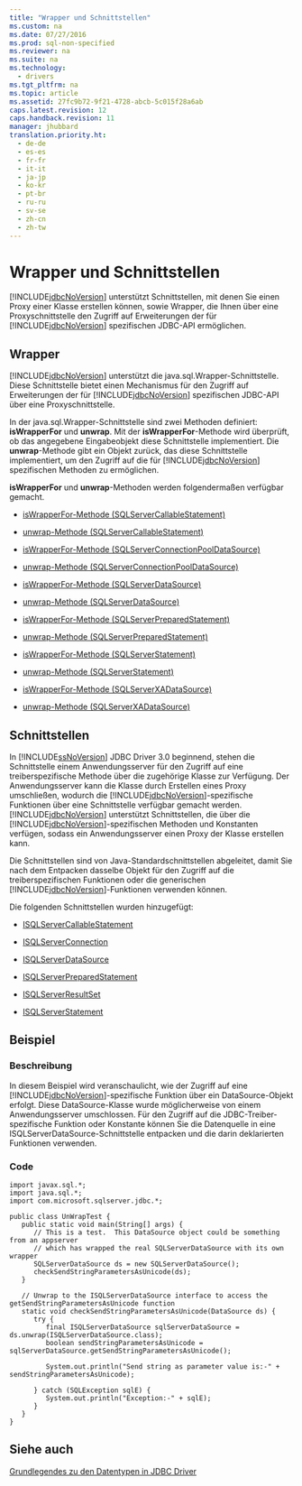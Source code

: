 ```yaml
---
title: "Wrapper und Schnittstellen"
ms.custom: na
ms.date: 07/27/2016
ms.prod: sql-non-specified
ms.reviewer: na
ms.suite: na
ms.technology: 
  - drivers
ms.tgt_pltfrm: na
ms.topic: article
ms.assetid: 27fc9b72-9f21-4728-abcb-5c015f28a6ab
caps.latest.revision: 12
caps.handback.revision: 11
manager: jhubbard
translation.priority.ht: 
  - de-de
  - es-es
  - fr-fr
  - it-it
  - ja-jp
  - ko-kr
  - pt-br
  - ru-ru
  - sv-se
  - zh-cn
  - zh-tw
---
```

# Wrapper und Schnittstellen
  [!INCLUDE[jdbcNoVersion](../content/includes/jdbcNoVersion_md.md)] unterstützt Schnittstellen, mit denen Sie einen Proxy einer Klasse erstellen können, sowie Wrapper, die Ihnen über eine Proxyschnittstelle den Zugriff auf Erweiterungen der für [!INCLUDE[jdbcNoVersion](../content/includes/jdbcNoVersion_md.md)] spezifischen JDBC\-API ermöglichen.  
  
## Wrapper  
 [!INCLUDE[jdbcNoVersion](../content/includes/jdbcNoVersion_md.md)] unterstützt die java.sql.Wrapper\-Schnittstelle. Diese Schnittstelle bietet einen Mechanismus für den Zugriff auf Erweiterungen der für [!INCLUDE[jdbcNoVersion](../content/includes/jdbcNoVersion_md.md)] spezifischen JDBC\-API über eine Proxyschnittstelle.  
  
 In der java.sql.Wrapper\-Schnittstelle sind zwei Methoden definiert: **isWrapperFor** und **unwrap**. Mit der **isWrapperFor**\-Methode wird überprüft, ob das angegebene Eingabeobjekt diese Schnittstelle implementiert. Die **unwrap**\-Methode gibt ein Objekt zurück, das diese Schnittstelle implementiert, um den Zugriff auf die für [!INCLUDE[jdbcNoVersion](../content/includes/jdbcNoVersion_md.md)] spezifischen Methoden zu ermöglichen.  
  
 **isWrapperFor** und **unwrap**\-Methoden werden folgendermaßen verfügbar gemacht.  
  
-   [isWrapperFor-Methode &#40;SQLServerCallableStatement&#41;](../content/isWrapperFor-Method--SQLServerCallableStatement-.md)  
  
-   [unwrap-Methode &#40;SQLServerCallableStatement&#41;](../content/unwrap-Method--SQLServerCallableStatement-.md)  
  
-   [isWrapperFor-Methode &#40;SQLServerConnectionPoolDataSource&#41;](../content/isWrapperFor-Method--SQLServerConnectionPoolDataSource-.md)  
  
-   [unwrap-Methode &#40;SQLServerConnectionPoolDataSource&#41;](../content/unwrap-Method--SQLServerConnectionPoolDataSource-.md)  
  
-   [isWrapperFor-Methode &#40;SQLServerDataSource&#41;](../content/isWrapperFor-Method--SQLServerDataSource-.md)  
  
-   [unwrap-Methode &#40;SQLServerDataSource&#41;](../content/unwrap-Method--SQLServerDataSource-.md)  
  
-   [isWrapperFor-Methode &#40;SQLServerPreparedStatement&#41;](../content/isWrapperFor-Method--SQLServerPreparedStatement-.md)  
  
-   [unwrap-Methode &#40;SQLServerPreparedStatement&#41;](../content/unwrap-Method--SQLServerPreparedStatement-.md)  
  
-   [isWrapperFor-Methode &#40;SQLServerStatement&#41;](../content/isWrapperFor-Method--SQLServerStatement-.md)  
  
-   [unwrap-Methode &#40;SQLServerStatement&#41;](../content/unwrap-Method--SQLServerStatement-.md)  
  
-   [isWrapperFor-Methode &#40;SQLServerXADataSource&#41;](../content/isWrapperFor-Method--SQLServerXADataSource-.md)  
  
-   [unwrap-Methode &#40;SQLServerXADataSource&#41;](../content/unwrap-Method--SQLServerXADataSource-.md)  
  
## Schnittstellen  
 In [!INCLUDE[ssNoVersion](../content/includes/ssNoVersion_md.md)] JDBC Driver 3.0 beginnend, stehen die Schnittstelle einem Anwendungsserver für den Zugriff auf eine treiberspezifische Methode über die zugehörige Klasse zur Verfügung. Der Anwendungsserver kann die Klasse durch Erstellen eines Proxy umschließen, wodurch die [!INCLUDE[jdbcNoVersion](../content/includes/jdbcNoVersion_md.md)]\-spezifische Funktionen über eine Schnittstelle verfügbar gemacht werden.[!INCLUDE[jdbcNoVersion](../content/includes/jdbcNoVersion_md.md)] unterstützt Schnittstellen, die über die [!INCLUDE[jdbcNoVersion](../content/includes/jdbcNoVersion_md.md)]\-spezifischen Methoden und Konstanten verfügen, sodass ein Anwendungsserver einen Proxy der Klasse erstellen kann.  
  
 Die Schnittstellen sind von Java\-Standardschnittstellen abgeleitet, damit Sie nach dem Entpacken dasselbe Objekt für den Zugriff auf die treiberspezifischen Funktionen oder die generischen [!INCLUDE[jdbcNoVersion](../content/includes/jdbcNoVersion_md.md)]\-Funktionen verwenden können.  
  
 Die folgenden Schnittstellen wurden hinzugefügt:  
  
-   [ISQLServerCallableStatement](../content/ISQLServerCallableStatement-Interface.md)  
  
-   [ISQLServerConnection](../content/ISQLServerConnection-Interface.md)  
  
-   [ISQLServerDataSource](../content/ISQLServerDataSource-Interface.md)  
  
-   [ISQLServerPreparedStatement](../content/ISQLServerPreparedStatement-Interface.md)  
  
-   [ISQLServerResultSet](../content/ISQLServerResultSet-Interface.md)  
  
-   [ISQLServerStatement](../content/ISQLServerStatement-Interface.md)  
  
## Beispiel  
  
### Beschreibung  
 In diesem Beispiel wird veranschaulicht, wie der Zugriff auf eine [!INCLUDE[jdbcNoVersion](../content/includes/jdbcNoVersion_md.md)]\-spezifische Funktion über ein DataSource\-Objekt erfolgt. Diese DataSource\-Klasse wurde möglicherweise von einem Anwendungsserver umschlossen. Für den Zugriff auf die JDBC\-Treiber\-spezifische Funktion oder Konstante können Sie die Datenquelle in eine ISQLServerDataSource\-Schnittstelle entpacken und die darin deklarierten Funktionen verwenden.  
  
### Code  
  
```  
import javax.sql.*;  
import java.sql.*;  
import com.microsoft.sqlserver.jdbc.*;  
  
public class UnWrapTest {  
   public static void main(String[] args) {  
      // This is a test.  This DataSource object could be something from an appserver   
      // which has wrapped the real SQLServerDataSource with its own wrapper  
      SQLServerDataSource ds = new SQLServerDataSource();  
      checkSendStringParametersAsUnicode(ds);  
   }  
  
   // Unwrap to the ISQLServerDataSource interface to access the getSendStringParametersAsUnicode function  
   static void checkSendStringParametersAsUnicode(DataSource ds) {  
      try {  
         final ISQLServerDataSource sqlServerDataSource = ds.unwrap(ISQLServerDataSource.class);  
         boolean sendStringParametersAsUnicode = sqlServerDataSource.getSendStringParametersAsUnicode();  
  
         System.out.println("Send string as parameter value is:-" + sendStringParametersAsUnicode);  
  
      } catch (SQLException sqlE) {  
         System.out.println("Exception:-" + sqlE);  
      }  
   }  
}  
```  
  
## Siehe auch  
 [Grundlegendes zu den Datentypen in JDBC Driver](../content/Understanding-the-JDBC-Driver-Data-Types.md)  
  
  